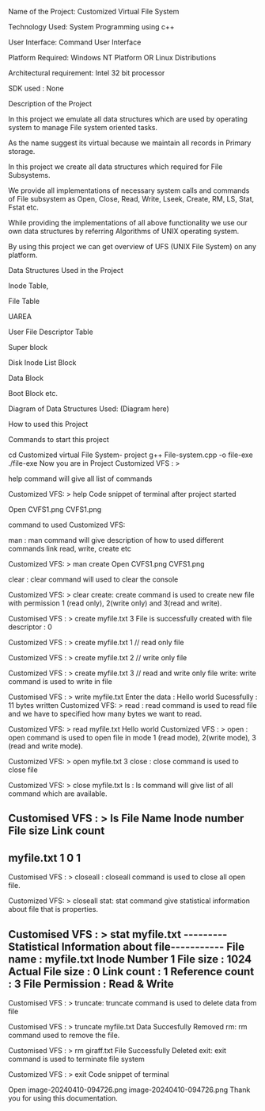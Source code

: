  

 Name of the Project: Customized Virtual File System

Technology Used:  System Programming using c++

User Interface: Command User Interface

Platform Required: Windows NT Platform OR Linux Distributions

Architectural requirement: Intel 32 bit processor

SDK used : None

Description of the Project

In this project we emulate all data structures which are used by operating system to
manage File system oriented tasks.

As the name suggest its virtual because we maintain all records in Primary storage.

In this project we create all data structures which required for File Subsystems.

We provide all implementations of necessary system calls and commands of File
subsystem as Open, Close, Read, Write, Lseek, Create, RM, LS, Stat, Fstat etc.

While providing the implementations of all above functionality we use our own data
structures by referring Algorithms of UNIX operating system.

By using this project we can get overview of UFS (UNIX File System) on any platform.

Data Structures Used in the Project

Inode Table,

 File Table

 UAREA

User File Descriptor Table

Super block

 Disk Inode List Block

 Data Block

Boot Block etc.

Diagram of Data Structures Used: (Diagram here)

 

How to used this Project

Commands to start this project



cd Customized virtual File System- project
g++ File-system.cpp -o file-exe
./file-exe
Now you are in Project Customized VFS : >

help command will give all list of commands



Customized VFS: > help
Code snippet of terminal after project started

Open CVFS1.png
CVFS1.png
  

command to used Customized VFS:

man : man  command will give description of how to used different commands link read, write, create etc



Customized VFS: > man create 
Open CVFS1.png
CVFS1.png
 

clear : clear  command will used to clear the console



Customized VFS: > clear
create: create command is used to create new file with permission 1 (read only), 2(write only) and 3(read and write).



Customised VFS : > create myfile.txt 3
File is successfully created with file descriptor : 0


Customized VFS : > create myfile.txt 1 // read only file


Customized VFS : > create myfile.txt 2 // write only file


Customized VFS : > create myfile.txt 3 // read and write only file
write: write command is used to write in file



Customised VFS : > write myfile.txt
Enter the data : 
Hello world
Sucessfully : 11 bytes written
Customized VFS: > 
read : read command is used to read file and we have to specified how many bytes we want to read.



Customized VFS: > read myfile.txt
Hello world
Customized VFS : >
open : open command is used to open file in mode 1 (read mode), 2(write mode), 3 (read and write mode).



Customized VFS: > open myfile.txt 3
close : close command is used to close file



Customized VFS: > close myfile.txt
ls : ls command will give list of all command which are available.



Customised VFS : > ls
File Name       Inode number    File size       Link count
-------------------------------------------------
myfile.txt              1               0               1
-------------------------------------------------
Customised VFS : >
closeall : closeall command is used to close all open file.



Customized VFS: > closeall
stat: stat command give statistical information about file that is  properties.



Customised VFS : > stat myfile.txt
---------Statistical Information about file-----------
File name : myfile.txt
Inode Number 1
File size : 1024
Actual File size : 0
Link count : 1
Reference count : 3
File Permission : Read & Write
 ------------------------------------------------------
Customised VFS : >
truncate: truncate command is used to delete data from file



Customised VFS : > truncate myfile.txt
Data Succesfully Removed
rm:  rm command used to remove the file.



Customised VFS : > rm giraff.txt
File Successfully Deleted
exit: exit command is used to terminate file system



Customized VFS : > exit
Code snippet of terminal 

Open image-20240410-094726.png
image-20240410-094726.png
 Thank you for using this documentation.
